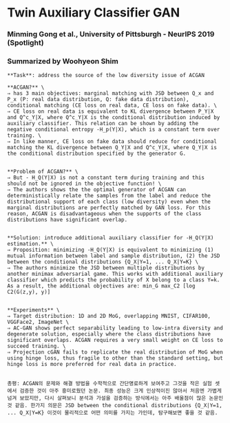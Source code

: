 # Twin Auxiliary Classifier GAN
### Minming Gong et al., University of Pittsburgh - NeurIPS 2019 (Spotlight)
### Summarized by Woohyeon Shim
	**Task**: address the source of the low diversity issue of ACGAN
	
	**ACGAN?** \
	⇒ has 3 main objectives: marginal matching with JSD between Q_x and P_x (P: real data distribution, Q: fake data distribution), conditional matching (CE loss on real data, CE loss on fake data). \
	⇒ CE loss on real data is equivalent to KL divergence between P_Y|X and Q^c_Y|X, where Q^c_Y|X is the conditional distribution induced by auxiliary classifier. This relation can be shown by adding the negative conditional entropy -H_p(Y|X), which is a constant term over training. \
	⇒ In like manner, CE loss on fake data should reduce for conditional matching the KL divergence between Q_Y|X and Q^c_Y|X, where Q_Y|X is the conditional distribution specified by the generator G.
	
	
	**Problem of ACGAN?** \
	⇒ But - H_Q(Y|X) is not a constant term during training and this should not be ignored in the objective function! \
	⇒ The authors shows the the optimal generator of ACGAN can deterministically relate the samples from the label and reduce the distributional support of each class (low diversity) even when the marginal distributions are perfectly matched by GAN loss. For this reason, ACGAN is disadvantageous when the supports of the class distributions have significant overlap.
	
	
	**Solution: introduce additional auxiliary classifier for -H_Q(Y|X) estimation.** \
	⇒ Proposition: minimizing -H_Q(Y|X) is equivalent to minimizing (1) mutual information between label and sample distribution, (2) the JSD between the conditional distributions {Q_X|Y=1, ... Q_X|Y=K} \
	⇒ The authors minimize the JSD between multiple distributions by another minimax adversarial game. This works with additional auxiliary classifier which predicts the probability of X belong to a class Y=k. As a result, the additional objectives are: min_G max_C2 [log C2(G(z,y), y)]
	
	
	**Experiments** \
	⇒ Target distribution: 1D and 2D MoG, overlapping MNIST, CIFAR100, VGGFace2, ImageNet \
	⇒ AC-GAN shows perfect separability leading to low-intra diversity and degenerate solution, especially where the class distributions have significant overlaps. ACGAN requires a very small weight on CE loss to succeed training. \
	⇒ Projection cGAN fails to replicate the real distribution of MoG when using hinge loss, thus fragile to other than the standard setting, but hinge loss is more preferred for real data in practice.
	
	
	총평: ACGAN의 문제와 해결 방법을 수학적으로 간단명료하게 보여주고 그것을 작은 실험 셋에서 검증한 것이 아주 흥미로웠던 논문. 최종 성능은 크게 인상적이진 않아서 처음엔 가볍게 넘겨 보았지만, 다시 살펴보니 분석과 가설을 검증하는 방식에서는 아주 배울점이 많은 논문인 것 같음. 한가지 의문은 JSD between the conditional distributions {Q_X|Y=1, ... Q_X|Y=K} 이것이 물리적으로 어떤 의미를 가지는 가인데, 탐구해보면 좋을 것 같음.
